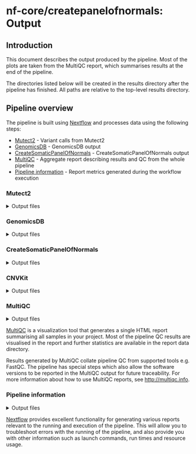 # nf-core/createpanelofnormals: Output

## Introduction

This document describes the output produced by the pipeline. Most of the plots are taken from the MultiQC report, which summarises results at the end of the pipeline.

The directories listed below will be created in the results directory after the pipeline has finished. All paths are relative to the top-level results directory.

## Pipeline overview

The pipeline is built using [Nextflow](https://www.nextflow.io/) and processes data using the following steps:

- [Mutect2](#mutect2) - Variant calls from Mutect2
- [GenomicsDB](#genomicsdb) - GenomicsDB output
- [CreateSomaticPanelOfNormals](#createsomaticpanelofnormals) - CreateSomaticPanelOfNormals output
- [MultiQC](#multiqc) - Aggregate report describing results and QC from the whole pipeline
- [Pipeline information](#pipeline-information) - Report metrics generated during the workflow execution

### Mutect2

<details markdown="1">
<summary>Output files</summary>

- `mutect2/${sample}`
  - `*.vcf.gz`: Variant calling results
  - `*.vcf.gz.tbi`: Index matching the vcf file

</details>

### GenomicsDB

<details markdown="1">
<summary>Output files</summary>

- `genomicsdbimport/${sample}`
  - various output files

</details>

### CreateSomaticPanelOfNormals

<details markdown="1">
<summary>Output files</summary>

- `mutect2_panelofnormals/`
  - `*.vcf.gz`: Panel of normals
  - `*.vcf.gz.tbi`: Index matching the vcf file

</details>

### CNVKit

<details markdown="1">
<summary>Output files</summary>

- `cnvkit/`
  - `reference.cnn`: Reference "panel of normals",
  - `${sample}.{anti,}target.cnn`: Target and antitagret  reference files

</details>

### MultiQC

<details markdown="1">
<summary>Output files</summary>

- `multiqc/`
  - `multiqc_report.html`: a standalone HTML file that can be viewed in your web browser.
  - `multiqc_data/`: directory containing parsed statistics from the different tools used in the pipeline.
  - `multiqc_plots/`: directory containing static images from the report in various formats.

</details>

[MultiQC](http://multiqc.info) is a visualization tool that generates a single HTML report summarising all samples in your project. Most of the pipeline QC results are visualised in the report and further statistics are available in the report data directory.

Results generated by MultiQC collate pipeline QC from supported tools e.g. FastQC. The pipeline has special steps which also allow the software versions to be reported in the MultiQC output for future traceability. For more information about how to use MultiQC reports, see <http://multiqc.info>.

### Pipeline information

<details markdown="1">
<summary>Output files</summary>

- `pipeline_info/`
  - Reports generated by Nextflow: `execution_report.html`, `execution_timeline.html`, `execution_trace.txt` and `pipeline_dag.dot`/`pipeline_dag.svg`.
  - Reports generated by the pipeline: `pipeline_report.html`, `pipeline_report.txt` and `software_versions.yml`. The `pipeline_report*` files will only be present if the `--email` / `--email_on_fail` parameter's are used when running the pipeline.
  - Reformatted samplesheet files used as input to the pipeline: `samplesheet.valid.csv`.

</details>

[Nextflow](https://www.nextflow.io/docs/latest/tracing.html) provides excellent functionality for generating various reports relevant to the running and execution of the pipeline. This will allow you to troubleshoot errors with the running of the pipeline, and also provide you with other information such as launch commands, run times and resource usage.
